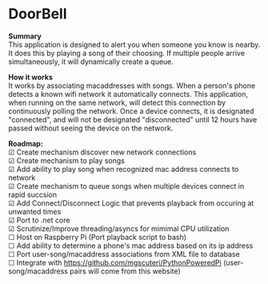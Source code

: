 # DoorBell  

**Summary**  
This application is designed to alert you when someone you know is nearby.  It does this by playing a song of their choosing. If multiple people arrive simultaneously, it will dynamically create a queue.  


**How it works**  
It works by associating macaddresses with songs.  When a person's phone detects a known wifi network it automatically connects. This application, when running on the same network, will detect this connection by continuously polling the network.  Once a device connects, it is designated "connected", and will not be designated "disconnected" until 12 hours have passed without seeing the device on the network.  

**Roadmap:**    
☑ Create mechanism discover new network connections  
☑ Create mechanism to play songs  
☑ Add ability to play song when recognized mac address connects to network  
☑ Create mechanism to queue songs when multiple devices connect in rapid succsion  
☑ Add Connect/Disconnect Logic that prevents playback from occuring at unwanted times  
☑ Port to .net core  
☑ Scrutinize/Improve threading/asyncs for mimimal CPU utilization  
☐ Host on Raspberry Pi (Port playback script to bash)  
☐ Add ability to determine a phone's mac address based on its ip address  
☐ Port user-song/macaddress associations from XML file to database  
☐ Integrate with https://github.com/mgscuteri/PythonPoweredPi (user-song/macaddress pairs will come from this website)  

